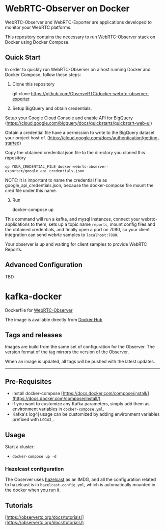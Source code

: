 # WebRTC-Observer on Docker

WebRTC-Observer and WebRTC-Exporter are applications developed to monitor your WebRTC platforms. 

This repository contains the necessary to run WebRTC-Observer stack on Docker using Docker Compose.

## Quick Start

In order to quickly run WebRTC-Observer on a host running Docker and Docker Compose, 
follow these steps:

1. Clone this repository 

    
    git clone https://github.com/ObserveRTC/docker-webrtc-observer-exporter
    
    
2. Setup BigQuery and obtain credentials.

Setup your Google Cloud Console and enable API for BigQuery 
(https://cloud.google.com/bigquery/docs/quickstarts/quickstart-web-ui)

Obtain a credential file have a permission to write to the BigQuery dataset 
your project host of. 
(https://cloud.google.com/docs/authentication/getting-started)

Copy the obtained credential json file to the directory you cloned this repository

    cp YOUR_CREDENTIAL_FILE docker-webrtc-observer-exporter/google_api_credentials.json
    
NOTE: It is important to name the credential file as google_api_credentials.json, because 
the docker-compose file mount the cred file under this name.

3. Run


    docker-compose up
    


This command will run a kafka, and mysql instances, connect your webrtc- applications to them, 
sets up a topic name `reports`, mount config files and the obtained credentials, 
and finally open a port on 7080, so your client integration can send 
webrtc samples to `localhost:7080`. 

Your observer is up and waiting for client samples to provide WebRTC Reports.


## Advanced Configuration

TBD 





kafka-docker
============

Dockerfile for [WebRTC-Observer](http://github.com/ObserveRTC/webrtc-observer)

The image is available directly from [Docker Hub](hhttps://hub.docker.com/repository/docker/observertc/webrtc-observer)

Tags and releases
-----------------

Images are build from the same set of configuration for the Observer.
The version format of the tag mirrors the version of the Observer.

When an image is updated, all tags will be pushed with the latest updates.

---

## Pre-Requisites

- install docker-compose [https://docs.docker.com/compose/install/](https://docs.docker.com/compose/install/)
- if you want to customize any Kafka parameters, simply add them as environment variables in ```docker-compose.yml```.
- Kafka's log4j usage can be customized by adding environment variables prefixed with ```LOG4J_```. 

## Usage

Start a cluster:

- ```docker-compose up -d ```

### Hazelcast configuration

The Observer uses [hazelcast](https://hazelcast.org) as an IMDG, and all the configuration related to hazelcast 
is in `hazelcast-config.yml`, which is automatically mounted in the docker when you run it.

## Tutorials

[https://observertc.org/docs/tutorials/](https://observertc.org/docs/tutorials/)

